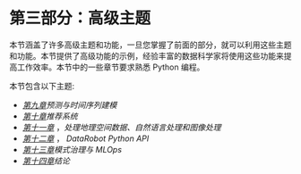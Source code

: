 # 第三部分：高级主题

本节涵盖了许多高级主题和功能，一旦您掌握了前面的部分，就可以利用这些主题和功能。本节提供了高级功能的示例，经验丰富的数据科学家将使用这些功能来提高工作效率。本节中的一些章节要求熟悉 Python 编程。

本节包含以下主题:

*   [*第九章*](B17159_09_Final_NM_ePub.xhtml#_idTextAnchor125)*预测与时间序列建模*
*   [*第十章*](B17159_10_Final_NM_ePub.xhtml#_idTextAnchor139)*推荐系统*
*   [*第十一章*](B17159_11_Final_NM_ePub.xhtml#_idTextAnchor161) ，*处理地理空间数据、自然语言处理和图像处理*
*   [*第十二章*](B17159_12_Final_NM_ePub.xhtml#_idTextAnchor176) ， *DataRobot Python API*
*   [*第十三章*](B17159_13_Final_NM_ePub.xhtml#_idTextAnchor187)*模式治理与 MLOps*
*   [*第十四章*](B17159_14_Final_NM_ePub.xhtml#_idTextAnchor199)*结论*